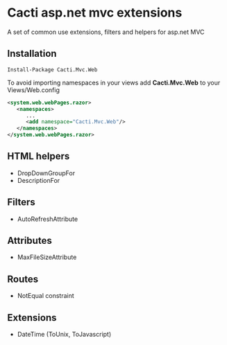 Cacti asp.net mvc extensions
=============

A set of common use extensions, filters and helpers for asp.net MVC


Installation
------------

    Install-Package Cacti.Mvc.Web

To avoid importing namespaces in your views add **Cacti.Mvc.Web** to your Views/Web.config
```xml
<system.web.webPages.razor>
   <namespaces>
      ...
      <add namespace="Cacti.Mvc.Web"/>
   </namespaces>
</system.web.webPages.razor>
```
HTML helpers
------------
* DropDownGroupFor
* DescriptionFor

Filters
-------
* AutoRefreshAttribute


Attributes
----------
* MaxFileSizeAttribute


Routes
------
* NotEqual constraint


Extensions
----------
* DateTime (ToUnix, ToJavascript)